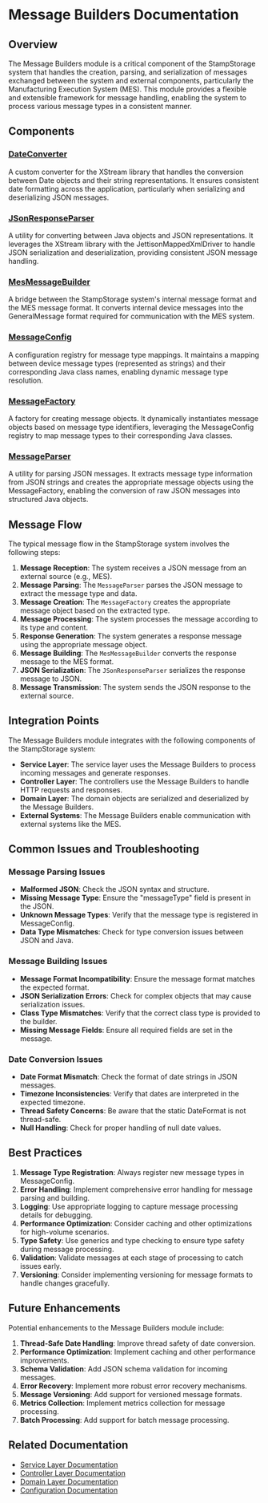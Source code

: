 # Message Builders Documentation

## Overview
The Message Builders module is a critical component of the StampStorage system that handles the creation, parsing, and serialization of messages exchanged between the system and external components, particularly the Manufacturing Execution System (MES). This module provides a flexible and extensible framework for message handling, enabling the system to process various message types in a consistent manner.

## Components

### [DateConverter](DateConverter.md)
A custom converter for the XStream library that handles the conversion between Date objects and their string representations. It ensures consistent date formatting across the application, particularly when serializing and deserializing JSON messages.

### [JSonResponseParser](JSonResponseParser.md)
A utility for converting between Java objects and JSON representations. It leverages the XStream library with the JettisonMappedXmlDriver to handle JSON serialization and deserialization, providing consistent JSON message handling.

### [MesMessageBuilder](MesMessageBuilder.md)
A bridge between the StampStorage system's internal message format and the MES message format. It converts internal device messages into the GeneralMessage format required for communication with the MES system.

### [MessageConfig](MessageConfig.md)
A configuration registry for message type mappings. It maintains a mapping between device message types (represented as strings) and their corresponding Java class names, enabling dynamic message type resolution.

### [MessageFactory](MessageFactory.md)
A factory for creating message objects. It dynamically instantiates message objects based on message type identifiers, leveraging the MessageConfig registry to map message types to their corresponding Java classes.

### [MessageParser](MessageParser.md)
A utility for parsing JSON messages. It extracts message type information from JSON strings and creates the appropriate message objects using the MessageFactory, enabling the conversion of raw JSON messages into structured Java objects.

## Message Flow

The typical message flow in the StampStorage system involves the following steps:

1. **Message Reception**: The system receives a JSON message from an external source (e.g., MES).
2. **Message Parsing**: The `MessageParser` parses the JSON message to extract the message type and data.
3. **Message Creation**: The `MessageFactory` creates the appropriate message object based on the extracted type.
4. **Message Processing**: The system processes the message according to its type and content.
5. **Response Generation**: The system generates a response message using the appropriate message object.
6. **Message Building**: The `MesMessageBuilder` converts the response message to the MES format.
7. **JSON Serialization**: The `JSonResponseParser` serializes the response message to JSON.
8. **Message Transmission**: The system sends the JSON response to the external source.

## Integration Points

The Message Builders module integrates with the following components of the StampStorage system:

- **Service Layer**: The service layer uses the Message Builders to process incoming messages and generate responses.
- **Controller Layer**: The controllers use the Message Builders to handle HTTP requests and responses.
- **Domain Layer**: The domain objects are serialized and deserialized by the Message Builders.
- **External Systems**: The Message Builders enable communication with external systems like the MES.

## Common Issues and Troubleshooting

### Message Parsing Issues
- **Malformed JSON**: Check the JSON syntax and structure.
- **Missing Message Type**: Ensure the "messageType" field is present in the JSON.
- **Unknown Message Types**: Verify that the message type is registered in MessageConfig.
- **Data Type Mismatches**: Check for type conversion issues between JSON and Java.

### Message Building Issues
- **Message Format Incompatibility**: Ensure the message format matches the expected format.
- **JSON Serialization Errors**: Check for complex objects that may cause serialization issues.
- **Class Type Mismatches**: Verify that the correct class type is provided to the builder.
- **Missing Message Fields**: Ensure all required fields are set in the message.

### Date Conversion Issues
- **Date Format Mismatch**: Check the format of date strings in JSON messages.
- **Timezone Inconsistencies**: Verify that dates are interpreted in the expected timezone.
- **Thread Safety Concerns**: Be aware that the static DateFormat is not thread-safe.
- **Null Handling**: Check for proper handling of null date values.

## Best Practices

1. **Message Type Registration**: Always register new message types in MessageConfig.
2. **Error Handling**: Implement comprehensive error handling for message parsing and building.
3. **Logging**: Use appropriate logging to capture message processing details for debugging.
4. **Performance Optimization**: Consider caching and other optimizations for high-volume scenarios.
5. **Type Safety**: Use generics and type checking to ensure type safety during message processing.
6. **Validation**: Validate messages at each stage of processing to catch issues early.
7. **Versioning**: Consider implementing versioning for message formats to handle changes gracefully.

## Future Enhancements

Potential enhancements to the Message Builders module include:

1. **Thread-Safe Date Handling**: Improve thread safety of date conversion.
2. **Performance Optimization**: Implement caching and other performance improvements.
3. **Schema Validation**: Add JSON schema validation for incoming messages.
4. **Error Recovery**: Implement more robust error recovery mechanisms.
5. **Message Versioning**: Add support for versioned message formats.
6. **Metrics Collection**: Implement metrics collection for message processing.
7. **Batch Processing**: Add support for batch message processing.

## Related Documentation

- [Service Layer Documentation](../index.md)
- [Controller Layer Documentation](../../controllers/index.md)
- [Domain Layer Documentation](../../domain/index.md)
- [Configuration Documentation](../../config/index.md)